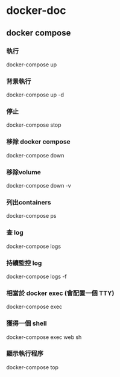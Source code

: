 # docker-doc


## docker compose

### 執行
docker-compose up

### 背景執行
docker-compose up -d

### 停止
docker-compose stop

### 移除 docker compose
docker-compose down

### 移除volume
docker-compose down -v

### 列出containers
docker-compose ps

### 查 log
docker-compose logs

### 持續監控 log
docker-compose logs -f

### 相當於 docker exec (會配置一個 TTY)
docker-compose exec 

### 獲得一個 shell
docker-compose exec web sh

### 顯示執行程序
docker-compose top






